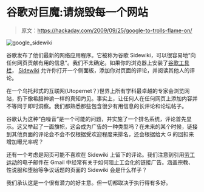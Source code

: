 # 谷歌对巨魔:请烧毁每一个网站

> 原文：<https://hackaday.com/2009/09/25/google-to-trolls-flame-on/>

![google_sidewiki](img/164625f6568eea46eaf05d2b3e574f5b.png "google_sidewiki")

谷歌发布了他们最新的网络应用程序。它被称为谷歌 Sidewiki，可以很容易地“向任何网页贡献有用的信息”。我们不太确定。如果你的浏览器上安装了[谷歌工具栏](http://www.google.com/url?sa=t&source=web&ct=res&cd=1&url=http%3A%2F%2Ftoolbar.google.com%2F&ei=Jq-7SuLxOpDJlAeHj7HBDQ&rct=j&q=google+toolbar&usg=AFQjCNH-Qbo3U9LKZiiIKbZYqsSs3zVrqQ&sig2=6a410Rv3bPxyp_QALEqwSw)， [Sidewiki](http://www.google.com/sidewiki) 允许你打开一个侧面板，添加你对页面的评论，并阅读其他人的评论。

在一个乌托邦式的互联网(Utopernet？)世界上所有学科最卓越的专家会浏览网站，扔下像希腊神谕一样的真知灼见。事实上，让任何人在任何网页上添加内容并不等同于即时洞察。我们都熟悉那些包含很少有用信息的长评论和论坛帖子。

谷歌认为这种“白噪音”是一个可能的问题，并实施了一个排名系统，评论首先显示。这又举起了一面旗帜，这会成为广告的一种类型吗？在未来的某个时候，链接到其他页面的评论会不会不仅根据受欢迎程度来排名，还会根据给大 G 的回扣来增加曝光率呢？

还有一个考虑是网页可能不喜欢在 Sidewiki 上留下的评论。我们注意到引用[劳工运动](http://en.wikipedia.org/wiki/Labour_movement)的电子邮件在 Gmail 中经常有关于如何阻止工会化的链接广告。涵盖宗教、性说服和堕胎等争议话题的页面的 Sidewiki 会是什么样子？

我们承认这是一个很有潜力的好主意。但一切都取决于执行得有多好。